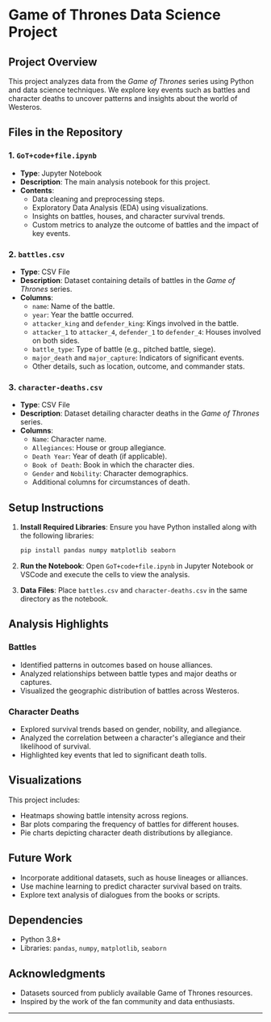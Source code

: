 # Game of Thrones Data Science Project

## Project Overview
This project analyzes data from the *Game of Thrones* series using Python and data science techniques. We explore key events such as battles and character deaths to uncover patterns and insights about the world of Westeros.

## Files in the Repository

### 1. `GoT+code+file.ipynb`
- **Type**: Jupyter Notebook
- **Description**: The main analysis notebook for this project.
- **Contents**:
  - Data cleaning and preprocessing steps.
  - Exploratory Data Analysis (EDA) using visualizations.
  - Insights on battles, houses, and character survival trends.
  - Custom metrics to analyze the outcome of battles and the impact of key events.

### 2. `battles.csv`
- **Type**: CSV File
- **Description**: Dataset containing details of battles in the *Game of Thrones* series.
- **Columns**:
  - `name`: Name of the battle.
  - `year`: Year the battle occurred.
  - `attacker_king` and `defender_king`: Kings involved in the battle.
  - `attacker_1` to `attacker_4`, `defender_1` to `defender_4`: Houses involved on both sides.
  - `battle_type`: Type of battle (e.g., pitched battle, siege).
  - `major_death` and `major_capture`: Indicators of significant events.
  - Other details, such as location, outcome, and commander stats.

### 3. `character-deaths.csv`
- **Type**: CSV File
- **Description**: Dataset detailing character deaths in the *Game of Thrones* series.
- **Columns**:
  - `Name`: Character name.
  - `Allegiances`: House or group allegiance.
  - `Death Year`: Year of death (if applicable).
  - `Book of Death`: Book in which the character dies.
  - `Gender` and `Nobility`: Character demographics.
  - Additional columns for circumstances of death.

## Setup Instructions

1. **Install Required Libraries**:
   Ensure you have Python installed along with the following libraries:
   ```bash
   pip install pandas numpy matplotlib seaborn
   ```

2. **Run the Notebook**:
   Open `GoT+code+file.ipynb` in Jupyter Notebook or VSCode and execute the cells to view the analysis.

3. **Data Files**:
   Place `battles.csv` and `character-deaths.csv` in the same directory as the notebook.

## Analysis Highlights

### Battles
- Identified patterns in outcomes based on house alliances.
- Analyzed relationships between battle types and major deaths or captures.
- Visualized the geographic distribution of battles across Westeros.

### Character Deaths
- Explored survival trends based on gender, nobility, and allegiance.
- Analyzed the correlation between a character's allegiance and their likelihood of survival.
- Highlighted key events that led to significant death tolls.

## Visualizations
This project includes:
- Heatmaps showing battle intensity across regions.
- Bar plots comparing the frequency of battles for different houses.
- Pie charts depicting character death distributions by allegiance.

## Future Work
- Incorporate additional datasets, such as house lineages or alliances.
- Use machine learning to predict character survival based on traits.
- Explore text analysis of dialogues from the books or scripts.

## Dependencies
- Python 3.8+
- Libraries: `pandas`, `numpy`, `matplotlib`, `seaborn`

## Acknowledgments
- Datasets sourced from publicly available Game of Thrones resources.
- Inspired by the work of the fan community and data enthusiasts.

---
